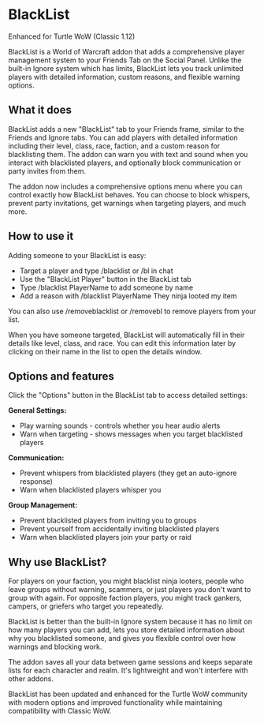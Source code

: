 # BlackList

Enhanced for Turtle WoW (Classic 1.12)

BlackList is a World of Warcraft addon that adds a comprehensive player management system to your Friends Tab on the Social Panel. Unlike the built-in Ignore system which has limits, BlackList lets you track unlimited players with detailed information, custom reasons, and flexible warning options.

## What it does

BlackList adds a new "BlackList" tab to your Friends frame, similar to the Friends and Ignore tabs. You can add players with detailed information including their level, class, race, faction, and a custom reason for blacklisting them. The addon can warn you with text and sound when you interact with blacklisted players, and optionally block communication or party invites from them.

The addon now includes a comprehensive options menu where you can control exactly how BlackList behaves. You can choose to block whispers, prevent party invitations, get warnings when targeting players, and much more.

## How to use it

Adding someone to your BlackList is easy:

- Target a player and type /blacklist or /bl in chat
- Use the "BlackList Player" button in the BlackList tab
- Type /blacklist PlayerName to add someone by name
- Add a reason with /blacklist PlayerName They ninja looted my item

You can also use /removeblacklist or /removebl to remove players from your list.

When you have someone targeted, BlackList will automatically fill in their details like level, class, and race. You can edit this information later by clicking on their name in the list to open the details window.

## Options and features

Click the "Options" button in the BlackList tab to access detailed settings:

**General Settings:**
- Play warning sounds - controls whether you hear audio alerts
- Warn when targeting - shows messages when you target blacklisted players

**Communication:**
- Prevent whispers from blacklisted players (they get an auto-ignore response)
- Warn when blacklisted players whisper you

**Group Management:**
- Prevent blacklisted players from inviting you to groups
- Prevent yourself from accidentally inviting blacklisted players
- Warn when blacklisted players join your party or raid

## Why use BlackList?

For players on your faction, you might blacklist ninja looters, people who leave groups without warning, scammers, or just players you don't want to group with again. For opposite faction players, you might track gankers, campers, or griefers who target you repeatedly.

BlackList is better than the built-in Ignore system because it has no limit on how many players you can add, lets you store detailed information about why you blacklisted someone, and gives you flexible control over how warnings and blocking work.

The addon saves all your data between game sessions and keeps separate lists for each character and realm. It's lightweight and won't interfere with other addons.

BlackList has been updated and enhanced for the Turtle WoW community with modern options and improved functionality while maintaining compatibility with Classic WoW.
